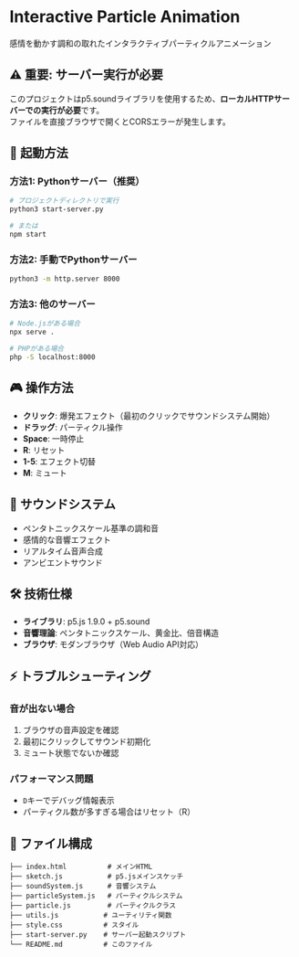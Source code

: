 # Interactive Particle Animation

感情を動かす調和の取れたインタラクティブパーティクルアニメーション

## ⚠️ 重要: サーバー実行が必要

このプロジェクトはp5.soundライブラリを使用するため、**ローカルHTTPサーバーでの実行が必要**です。  
ファイルを直接ブラウザで開くとCORSエラーが発生します。

## 🚀 起動方法

### 方法1: Pythonサーバー（推奨）
```bash
# プロジェクトディレクトリで実行
python3 start-server.py

# または
npm start
```

### 方法2: 手動でPythonサーバー
```bash
python3 -m http.server 8000
```

### 方法3: 他のサーバー
```bash
# Node.jsがある場合
npx serve .

# PHPがある場合
php -S localhost:8000
```

## 🎮 操作方法

- **クリック**: 爆発エフェクト（最初のクリックでサウンドシステム開始）
- **ドラッグ**: パーティクル操作
- **Space**: 一時停止
- **R**: リセット
- **1-5**: エフェクト切替
- **M**: ミュート

## 🎵 サウンドシステム

- ペンタトニックスケール基準の調和音
- 感情的な音響エフェクト
- リアルタイム音声合成
- アンビエントサウンド

## 🛠 技術仕様

- **ライブラリ**: p5.js 1.9.0 + p5.sound
- **音響理論**: ペンタトニックスケール、黄金比、倍音構造
- **ブラウザ**: モダンブラウザ（Web Audio API対応）

## ⚡ トラブルシューティング

### 音が出ない場合
1. ブラウザの音声設定を確認
2. 最初にクリックしてサウンド初期化
3. ミュート状態でないか確認

### パフォーマンス問題
- `D`キーでデバッグ情報表示
- パーティクル数が多すぎる場合はリセット（R）

## 📁 ファイル構成

```
├── index.html          # メインHTML
├── sketch.js           # p5.jsメインスケッチ
├── soundSystem.js      # 音響システム
├── particleSystem.js   # パーティクルシステム
├── particle.js         # パーティクルクラス
├── utils.js           # ユーティリティ関数
├── style.css          # スタイル
├── start-server.py    # サーバー起動スクリプト
└── README.md          # このファイル
```